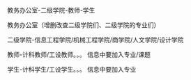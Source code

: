 教务办公室-二级学院-教师-学生

教务办公室（增删改查二级学院们、二级学院的专业们）

二级学院-信息工程学院/机械工程学院/商学院/人文学院/设计学院

教师-计科教师/工设教师。。。
信息中要加入专业/课题

学生-计科学生/工设学生。。。
信息中要加入专业